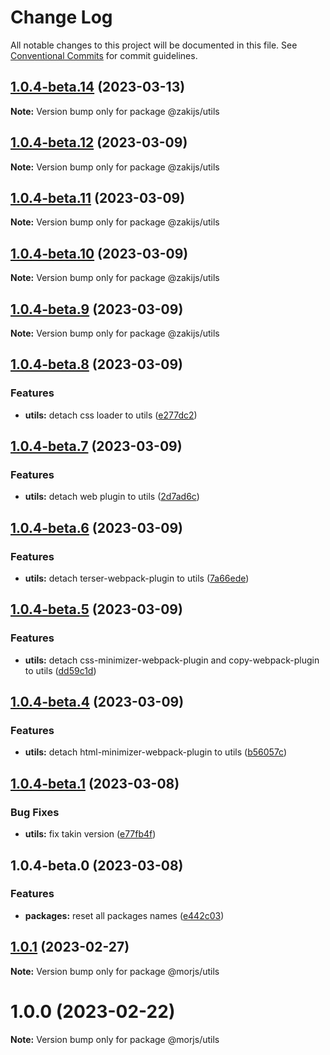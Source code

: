 # Change Log

All notable changes to this project will be documented in this file.
See [Conventional Commits](https://conventionalcommits.org) for commit guidelines.

## [1.0.4-beta.14](https://github.com/eleme/morjs/compare/v1.0.4-beta.13...v1.0.4-beta.14) (2023-03-13)

**Note:** Version bump only for package @zakijs/utils





## [1.0.4-beta.12](https://github.com/eleme/morjs/compare/v1.0.4-beta.11...v1.0.4-beta.12) (2023-03-09)

**Note:** Version bump only for package @zakijs/utils





## [1.0.4-beta.11](https://github.com/eleme/morjs/compare/v1.0.4-beta.10...v1.0.4-beta.11) (2023-03-09)

**Note:** Version bump only for package @zakijs/utils





## [1.0.4-beta.10](https://github.com/eleme/morjs/compare/v1.0.4-beta.9...v1.0.4-beta.10) (2023-03-09)

**Note:** Version bump only for package @zakijs/utils





## [1.0.4-beta.9](https://github.com/eleme/morjs/compare/v1.0.4-beta.8...v1.0.4-beta.9) (2023-03-09)

**Note:** Version bump only for package @zakijs/utils





## [1.0.4-beta.8](https://github.com/eleme/morjs/compare/v1.0.4-beta.7...v1.0.4-beta.8) (2023-03-09)


### Features

* **utils:** detach css loader to utils ([e277dc2](https://github.com/eleme/morjs/commit/e277dc27f837126c8a9db4833c8eb8e5e84d01c1))





## [1.0.4-beta.7](https://github.com/eleme/morjs/compare/v1.0.4-beta.6...v1.0.4-beta.7) (2023-03-09)


### Features

* **utils:** detach web plugin to utils ([2d7ad6c](https://github.com/eleme/morjs/commit/2d7ad6c4fc3e9d13dcfde1d78471763b0e61c1ba))





## [1.0.4-beta.6](https://github.com/eleme/morjs/compare/v1.0.4-beta.5...v1.0.4-beta.6) (2023-03-09)


### Features

* **utils:** detach terser-webpack-plugin to utils ([7a66ede](https://github.com/eleme/morjs/commit/7a66edec58b5ee43197e12ba773ca3105cb68565))





## [1.0.4-beta.5](https://github.com/eleme/morjs/compare/v1.0.4-beta.4...v1.0.4-beta.5) (2023-03-09)


### Features

* **utils:** detach css-minimizer-webpack-plugin and copy-webpack-plugin to utils ([dd59c1d](https://github.com/eleme/morjs/commit/dd59c1de09da00a716c85712c3660b6f41ed4f45))





## [1.0.4-beta.4](https://github.com/eleme/morjs/compare/v1.0.4-beta.3...v1.0.4-beta.4) (2023-03-09)


### Features

* **utils:** detach html-minimizer-webpack-plugin to utils ([b56057c](https://github.com/eleme/morjs/commit/b56057cd60d2be5a1d566e5f27291d0d169636ef))





## [1.0.4-beta.1](https://github.com/eleme/morjs/compare/v1.0.4-beta.0...v1.0.4-beta.1) (2023-03-08)


### Bug Fixes

* **utils:** fix takin version ([e77fb4f](https://github.com/eleme/morjs/commit/e77fb4fdab711bb00d79fa1081dcdf67fb54215a))





## 1.0.4-beta.0 (2023-03-08)


### Features

* **packages:** reset all packages names ([e442c03](https://github.com/eleme/morjs/commit/e442c0375457c92ac0ee554f26cccf32f2bbf3c6))





## [1.0.1](https://github.com/eleme/morjs/compare/v1.0.0...v1.0.1) (2023-02-27)

**Note:** Version bump only for package @morjs/utils





# 1.0.0 (2023-02-22)

**Note:** Version bump only for package @morjs/utils
